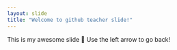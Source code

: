 ```yaml
---
layout: slide
title: "Welcome to github teacher slide!"
---
```

This is my awesome slide 🎉
Use the left arrow to go back!
